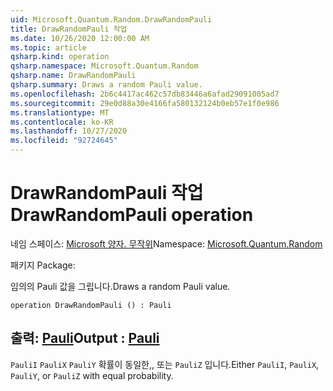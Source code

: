 ```yaml
---
uid: Microsoft.Quantum.Random.DrawRandomPauli
title: DrawRandomPauli 작업
ms.date: 10/26/2020 12:00:00 AM
ms.topic: article
qsharp.kind: operation
qsharp.namespace: Microsoft.Quantum.Random
qsharp.name: DrawRandomPauli
qsharp.summary: Draws a random Pauli value.
ms.openlocfilehash: 2b6c4417ac462c57db83446a6afad29091005ad7
ms.sourcegitcommit: 29e0d88a30e4166fa580132124b0eb57e1f0e986
ms.translationtype: MT
ms.contentlocale: ko-KR
ms.lasthandoff: 10/27/2020
ms.locfileid: "92724645"
---
```

# <a name="drawrandompauli-operation"></a><span data-ttu-id="bfa4b-102">DrawRandomPauli 작업</span><span class="sxs-lookup"><span data-stu-id="bfa4b-102">DrawRandomPauli operation</span></span>

<span data-ttu-id="bfa4b-103">네임 스페이스: [Microsoft 양자. 무작위](xref:Microsoft.Quantum.Random)</span><span class="sxs-lookup"><span data-stu-id="bfa4b-103">Namespace: [Microsoft.Quantum.Random](xref:Microsoft.Quantum.Random)</span></span>

<span data-ttu-id="bfa4b-104">패키지 [](https://nuget.org/packages/)</span><span class="sxs-lookup"><span data-stu-id="bfa4b-104">Package: [](https://nuget.org/packages/)</span></span>


<span data-ttu-id="bfa4b-105">임의의 Pauli 값을 그립니다.</span><span class="sxs-lookup"><span data-stu-id="bfa4b-105">Draws a random Pauli value.</span></span>

```qsharp
operation DrawRandomPauli () : Pauli
```


## <a name="output--pauli"></a><span data-ttu-id="bfa4b-106">출력: [Pauli](xref:microsoft.quantum.lang-ref.pauli)</span><span class="sxs-lookup"><span data-stu-id="bfa4b-106">Output : [Pauli](xref:microsoft.quantum.lang-ref.pauli)</span></span>

<span data-ttu-id="bfa4b-107">`PauliI` `PauliX` `PauliY` 확률이 동일한,, 또는 `PauliZ` 입니다.</span><span class="sxs-lookup"><span data-stu-id="bfa4b-107">Either `PauliI`, `PauliX`, `PauliY`, or `PauliZ` with equal probability.</span></span>